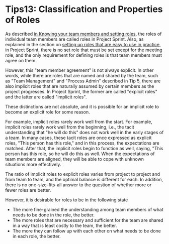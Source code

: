 # Tips13: Classification and Properties of Roles

As described [in Knowing your team members and setting roles](../tutorial/section2-2.md), the roles of individual team members are called roles in Project Sprint. Also, as explained in the section on [setting up roles that are easy to use in practice](tips5.md), in Project Sprint, there is no set role that must be set except for the meeting role, and the only requirement for defining roles is that team members must agree on them.

However, this "team member agreement" is not always explicit. In other words, while there are roles that are named and shared by the team, such as "Team Management" and "Process Admin" described in Tip 5, there are also implicit roles that are naturally assumed by certain members as the project progresses. In Project Sprint, the former are called "explicit roles" and the latter are called "implicit roles".

These distinctions are not absolute, and it is possible for an implicit role to become an explicit role for some reason.

For example, implicit roles rarely work well from the start. For example, implicit roles rarely work well from the beginning, i.e., the tacit understanding that "he will do this" does not work well in the early stages of a team. In many cases, these tacit roles are once expressed as explicit roles, "This person has this role," and in this process, the expectations are matched. After that, the implicit roles begin to function as well, saying, "This person has this role, so he will do this as well. When the expectations of team members are aligned, they will be able to cope with unknown situations more effectively.

The ratio of implicit roles to explicit roles varies from project to project and from team to team, and the optimal balance is different for each. In addition, there is no one-size-fits-all answer to the question of whether more or fewer roles are better.

However, it is desirable for roles to be in the following state

* The more fine-grained the understanding among team members of what needs to be done in the role, the better.
* The more roles that are necessary and sufficient for the team are shared in a way that is least costly to the team, the better.
* The more they can follow up with each other on what needs to be done in each role, the better.
